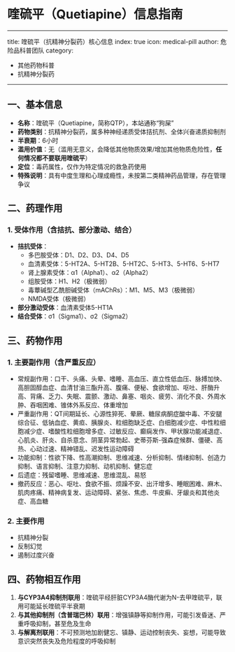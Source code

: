 # 喹硫平（Quetiapine）信息指南
---
title: 喹硫平（抗精神分裂药）核心信息
index: true
icon: medical-pill
author: 危险品科普团队
category:
  - 其他药物科普
  - 抗精神分裂药
---

## 一、基本信息
- **名称**：喹硫平（Quetiapine，简称QTP），本站通称“狗屎”
- **药物类别**：抗精神分裂药，属多种神经递质受体拮抗剂、全体兴奋递质抑制剂
- **半衰期**：6小时
- **滥用价值**：无（滥用无意义，会降低其他物质效果/增加其他物质危险性，**任何情况都不要联用喹硫平**）
- **定位**：毒药属性，仅作为特定情况的救急药使用
- **特殊说明**：具有中度生理和心理成瘾性，未按第二类精神药品管理，存在管理争议


## 二、药理作用
### 1. 受体作用（含拮抗、部分激动、结合）
- **拮抗受体**：
  - 多巴胺受体：D1、D2、D3、D4、D5
  - 血清素受体：5-HT2A、5-HT2B、5-HT2C、5-HT3、5-HT6、5-HT7
  - 肾上腺素受体：α1（Alpha1）、α2（Alpha2）
  - 组胺受体：H1、H2（极微弱）
  - 毒蕈碱型乙酰胆碱受体（mAChRs）：M1、M5、M3（极微弱）
  - NMDA受体（极微弱）
- **部分激动受体**：血清素受体5-HT1A
- **结合受体**：σ1（Sigma1）、σ2（Sigma2）


## 三、药物作用
### 1. 主要副作用（含严重反应）
- 常规副作用：口干、头痛、头晕、嗜睡、高血压、直立性低血压、脉搏加快、高胆固醇血症、血清甘油三酯升高、腹痛、便秘、食欲增加、呕吐、肝酶升高、背痛、乏力、失眠、震颤、激动、鼻塞、咽炎、疲劳、消化不良、外周水肿、吞咽困难、锥体外系反应、体重增加
- 严重副作用：QT间期延长、心源性猝死、晕厥、糖尿病酮症酸中毒、不安腿综合征、低钠血症、黄疸、胰腺炎、粒细胞缺乏症、白细胞减少症、中性粒细胞减少症、嗜酸性粒细胞增多症、过敏反应、癫痫发作、甲状腺功能减退症、心肌炎、肝炎、自杀意念、阴茎异常勃起、史蒂芬斯-强森症候群、僵硬、高热、心动过速、精神错乱、迟发性运动障碍
- 功能抑制：性欲下降、性高潮抑制、思维减速、分析抑制、情绪抑制、创造力抑制、语言抑制、注意力抑制、动机抑制、健忘症
- 后遗症：残留嗜睡、思维减速、思维混乱、易怒
- 撤药反应：恶心、呕吐、食欲不振、烦躁不安、出汗增多、睡眠困难、麻木、肌肉疼痛、精神病复发、运动障碍、紧张、焦虑、牛皮癣、牙龈炎和其他炎症、高血糖

### 2. 主要作用
- 抗精神分裂
- 反制幻觉
- 遏制过度兴奋


## 四、药物相互作用
1. **与CYP3A4抑制剂联用**：喹硫平经肝脏CYP3A4酶代谢为N-去甲喹硫平，联用可能延长喹硫平半衰期
2. **与其他抑制剂（含普瑞巴林）联用**：增强镇静等抑制作用，可能引发昏迷、严重呼吸抑制，甚至危及生命
3. **与解离剂联用**：不可预测地加剧健忘、镇静、运动控制丧失、妄想，可能导致意识突然丧失及危险程度的呼吸抑制